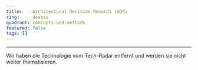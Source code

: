 ```yaml
---
title:    Architectural Decision Records (ADR)  
ring:     assess  
quadrant: concepts-and-methods
featured: false
tags: []
---
```

---

Wir haben die Technologie vom Tech-Radar entfernt und werden sie nicht weiter thematisieren.
